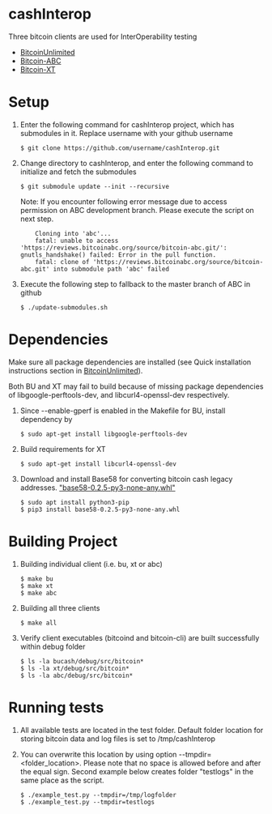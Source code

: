 # cashInterop
Three bitcoin clients are used for InterOperability testing

* [BitcoinUnlimited](https://github.com/BitcoinUnlimited/BitcoinUnlimited)
* [Bitcoin-ABC](https://github.com/Bitcoin-ABC/bitcoin-abc)
* [Bitcoin-XT](https://github.com/bitcoinxt/bitcoinxt)


Setup
===========

1. Enter the following command for cashInterop project, which has submodules in it. Replace username with your github username

	```
	$ git clone https://github.com/username/cashInterop.git
	```

2. Change directory to cashInterop, and enter the following command to initialize and fetch the submodules 

	```
	$ git submodule update --init --recursive
	```

    Note: If you encounter following error message due to access permission on ABC development branch. Please execute the script on next step.

	```
        Cloning into 'abc'...
        fatal: unable to access 'https://reviews.bitcoinabc.org/source/bitcoin-abc.git/': gnutls_handshake() failed: Error in the pull function.
        fatal: clone of 'https://reviews.bitcoinabc.org/source/bitcoin-abc.git' into submodule path 'abc' failed
	```

3. Execute the following step to fallback to the master branch of ABC in github

	```
	$ ./update-submodules.sh
	```

Dependencies
=====================
Make sure all package dependencies are installed (see Quick installation instructions section in [BitcoinUnlimited](https://github.com/BitcoinUnlimited/BitcoinUnlimited)). 

Both BU and XT may fail to build because of missing package dependencies of libgoogle-perftools-dev, and libcurl4-openssl-dev respectively. 

1. Since --enable-gperf is enabled in the Makefile for BU, install dependency by

	```
	$ sudo apt-get install libgoogle-perftools-dev
	```

2. Build requirements for XT

	```
	$ sudo apt-get install libcurl4-openssl-dev
	```
3. Download and install Base58 for converting bitcoin cash legacy addresses. ["base58-0.2.5-py3-none-any.whl"](https://pypi.python.org/pypi/base58)

	```
	$ sudo apt install python3-pip
	$ pip3 install base58-0.2.5-py3-none-any.whl
	```
Building Project
=====================
1. Building individual client (i.e. bu, xt or abc) 

	```
	$ make bu 
	$ make xt 
	$ make abc
	```

2. Building all three clients 

	```
	$ make all
	```

3. Verify client executables (bitcoind and bitcoin-cli) are built successfully within debug folder

	```
	$ ls -la bucash/debug/src/bitcoin* 
	$ ls -la xt/debug/src/bitcoin* 
	$ ls -la abc/debug/src/bitcoin* 
	```

Running tests
=================
1. All available tests are located in the test folder. 
Default folder location for storing bitcoin data and log files is set to /tmp/cashInterop

2. You can overwrite this location by using option --tmpdir=<folder_location>. Please note that no
space is allowed before and after the equal sign. 
Second example below creates folder "testlogs" in the same place as the script.

	```
	$ ./example_test.py --tmpdir=/tmp/logfolder
	$ ./example_test.py --tmpdir=testlogs
	```
